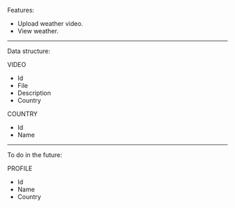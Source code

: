 Features:

- Upload weather video.
- View weather.

---

Data structure:

VIDEO

- Id
- File
- Description
- Country

COUNTRY

- Id
- Name

---

To do in the future:

PROFILE

- Id
- Name
- Country

